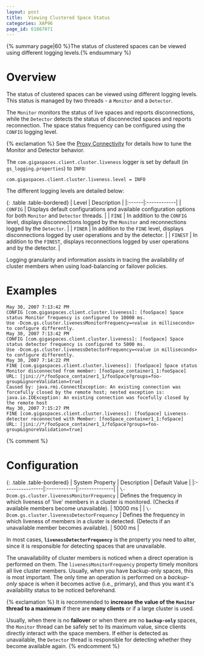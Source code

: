 ```yaml
---
layout: post
title:  Viewing Clustered Space Status
categories: XAP96
page_id: 61867071
---
```


{% summary page|60 %}The status of clustered spaces can be viewed using different logging levels.{% endsummary %}

# Overview

The status of clustered spaces can be viewed using different logging levels. This status is managed by two threads - a `Monitor` and a `Detector`.

The `Monitor` monitors the status of live spaces and reports disconnections, while the `Detector` detects the status of disconnected spaces and reports reconnection. The space status frequency can be configured using the `CONFIG` logging level.

{% exclamation %} See the [Proxy Connectivity](/xap96/2013/03/18/proxy-connectivity.html) for details how to tune the Monitor and Detector behavior.

The `com.gigaspaces.client.cluster.liveness` logger is set by default (in `gs_logging.properties`) to `INFO`:

    com.gigaspaces.client.cluster.liveness.level = INFO

The different logging levels are detailed below:

{: .table .table-bordered}
| Level | Description |
|:------|:------------|
| `CONFIG` | Displays default configurations and available configuration options for both `Monitor` and `Detector` threads. |
| `FINE` | In addition to the `CONFIG` level, displays disconnections logged by the `Monitor` and reconnections logged by the `Detector`. |
| `FINER` | In addition to the `FINE` level, displays disconnections logged by user operations and by the detector. |
| `FINEST` | In addition to the `FINEST`, displays reconnections logged by user operations and by the detector. |

Logging granularity and information assists in tracing the availability of cluster members when using load-balancing or failover policies.

# Examples

    May 30, 2007 7:13:42 PM
    CONFIG [com.gigaspaces.client.cluster.liveness]: [fooSpace] Space status Monitor frequency is configured to 10000 ms.
    Use -Dcom.gs.cluster.livenessMonitorFrequency=<value in milliseconds> to configure differently.
    May 30, 2007 7:13:42 PM
    CONFIG [com.gigaspaces.client.cluster.liveness]: [fooSpace] Space status detector frequency is configured to 5000 ms.
    Use -Dcom.gs.cluster.livenessDetectorFrequency=<value in milliseconds> to configure differently.
    May 30, 2007 7:14:22 PM
    FINE [com.gigaspaces.client.cluster.liveness]: [fooSpace] Space status Monitor disconnected from member: [fooSpace_container1_1:fooSpace]
    URL: [jini://*/fooSpace_container1_1/fooSpace?groups=foo-group&ignoreValidation=true]
    Caused by: java.rmi.ConnectException: An existing connection was forcefully closed by the remote host; nested exception is:
    java.io.IOException: An existing connection was focefully closed by the remote host
    May 30, 2007 7:15:27 PM
    FINE [com.gigaspaces.client.cluster.liveness]: [fooSpace] Liveness-detector reconnected with Member: [fooSpace_container1_1:foSpace]
    URL: [jini://*/fooSpace_container1_1/foSpace?groups=foo-group&ignoreValidation=true]

{% comment %}
# Configuration

{: .table .table-bordered}
| System Property | Description | Default Value |
|:----------------|:------------|:--------------|
| `\-Dcom.gs.cluster.livenessMonitorFrequency` | Defines the frequency in which liveness of 'live' members in a cluster is monitored. (Checks if available members become unavailable). | 10000 ms |
| `\-Dcom.gs.cluster.livenessDetectorFrequency` | Defines the frequency in which liveness of members in a cluster is detected. (Detects if an unavailable member becomes available). | 5000 ms |

In most cases, **`livenessDetectorFrequency`** is the property you need to alter, since it is responsible for detecting spaces that are unavailable.

The unavailability of cluster members is noticed when a direct operation is performed on them. The `livenessMonitorFrequency` property timely monitors all live cluster members. Usually, when you have backup-only spaces, this is most important. The only time an operation is performed on a _backup-only_ space is when it becomes active (i.e., primary), and thus you want it's availability status to be noticed beforehand.

{% exclamation %} It is recommended to **increase the value of the `Monitor` thread to a maximum** if there are **many clients** or if a large cluster is used.

Usually, when there is no **failover** or when there are no **`backup-only`** spaces, the `Monitor` thread can be safely set to its maximum value, since clients directly interact with the space members. If either is detected as unavailable, the `Detector` thread is responsible for detecting whether they become available again.
{% endcomment %}
